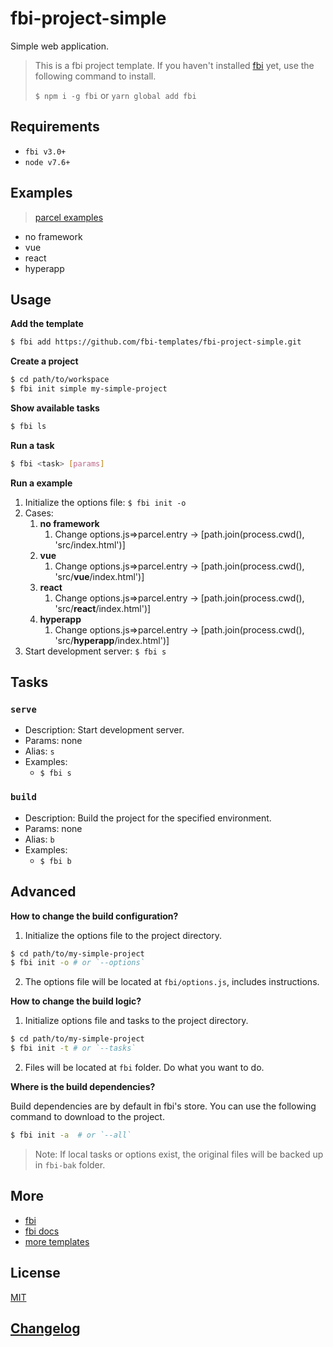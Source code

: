 # fbi-project-simple
Simple web application.

> This is a fbi project template. If you haven't installed [fbi](https://github.com/AlloyTeam/fbi) yet, use the following command to install.
>
> `$ npm i -g fbi` or `yarn global add fbi`


## Requirements
- `fbi v3.0+`
- `node v7.6+`

## Examples
> [parcel examples](https://github.com/parcel-bundler/examples)
- no framework
- vue
- react
- hyperapp


## Usage

**Add the template**
```bash
$ fbi add https://github.com/fbi-templates/fbi-project-simple.git
```

**Create a project**
```bash
$ cd path/to/workspace
$ fbi init simple my-simple-project
```

**Show available tasks**
```bash
$ fbi ls
```

**Run a task**
```bash
$ fbi <task> [params]
```

**Run a example**

1. Initialize the options file: `$ fbi init -o`
2. Cases:
    1. **no framework**
        1. Change options.js=>parcel.entry -> [path.join(process.cwd(), 'src/index.html')]
    2. **vue**
        1. Change options.js=>parcel.entry -> [path.join(process.cwd(), 'src/**vue**/index.html')]
    3. **react**
        1. Change options.js=>parcel.entry -> [path.join(process.cwd(), 'src/**react**/index.html')]
    4. **hyperapp**
        1. Change options.js=>parcel.entry -> [path.join(process.cwd(), 'src/**hyperapp**/index.html')]
3. Start development server: `$ fbi s`


## Tasks

### `serve`
- Description: Start development server.
- Params: none
- Alias: `s`
- Examples:
  - `$ fbi s`

### `build`
- Description: Build the project for the specified environment.
- Params: none
- Alias: `b`
- Examples:
  - `$ fbi b`

## Advanced
**How to change the build configuration?**
1. Initialize the options file to the project directory.
```bash
$ cd path/to/my-simple-project
$ fbi init -o # or `--options`
```
2. The options file will be located at `fbi/options.js`, includes instructions.

**How to change the build logic?**
1. Initialize options file and tasks to the project directory.
```bash
$ cd path/to/my-simple-project
$ fbi init -t # or `--tasks`
```
2. Files will be located at `fbi` folder. Do what you want to do.

**Where is the build dependencies?**

Build dependencies are by default in fbi's store. You can use the following command to download to the project.

```bash
$ fbi init -a  # or `--all`
```
> Note: If local tasks or options exist, the original files will be backed up in `fbi-bak` folder.

## More
- [fbi](https://github.com/AlloyTeam/fbi)
- [fbi docs](https://neikvon.gitbooks.io/fbi/content/)
- [more templates](https://github.com/fbi-templates)

## License
[MIT](https://opensource.org/licenses/MIT)

## [Changelog](./CHANGELOG.md)


